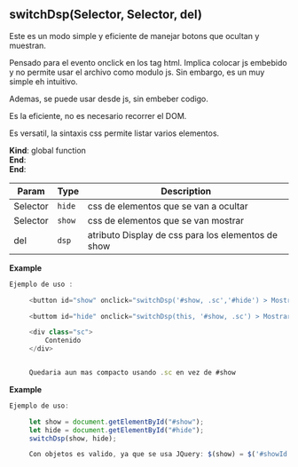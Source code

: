 <a name="switchDsp"></a>

## switchDsp(Selector, Selector, del)
Este es un modo simple y eficiente de manejar botons que ocultan y muestran.Pensado para el evento onclick en los tag html. Implica colocar js embebido y nopermite usar el archivo como modulo js. Sin embargo, es un muy simple eh intuitivo.Ademas, se puede usar desde js, sin embeber codigo.Es la eficiente, no es necesario recorrer el DOM.Es versatil, la sintaxis css permite listar varios elementos.

**Kind**: global function  
**End**:   
**End**:   

| Param | Type | Description |
| --- | --- | --- |
| Selector | <code>hide</code> | css de elementos que se van a ocultar |
| Selector | <code>show</code> | css de elementos que se van mostrar |
| del | <code>dsp</code> | atributo Display de css para los elementos de show |

**Example**  
```js
Ejemplo de uso :     <button id="show" onclick="switchDsp('#show, .sc','#hide') > Mostrar </button>     <buttom id="hide" onclick="switchDsp(this, '#show, .sc') > Mostrar </button>     <div class="sc">          Contenido      </div>     Quedaria aun mas compacto usando .sc en vez de #show
```
**Example**  
```js
Ejemplo de uso:     let show = document.getElementById("#show");     let hide = document.getElementById("#hide");     switchDsp(show, hide);     Con objetos es valido, ya que se usa JQuery: $(show) = $('#showId')
```
